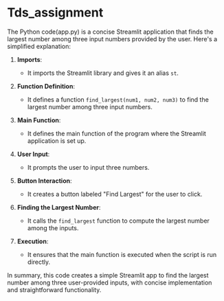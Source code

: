 # Tds_assignment
The Python code(app.py) is a concise Streamlit application that finds the largest number among three input numbers provided by the user. Here's a simplified explanation:

1. **Imports**: 
   - It imports the Streamlit library and gives it an alias `st`.

2. **Function Definition**:
   - It defines a function `find_largest(num1, num2, num3)` to find the largest number among three input numbers.

3. **Main Function**:
   - It defines the main function of the program where the Streamlit application is set up.

4. **User Input**:
   - It prompts the user to input three numbers.

5. **Button Interaction**:
   - It creates a button labeled "Find Largest" for the user to click.

6. **Finding the Largest Number**:
   - It calls the `find_largest` function to compute the largest number among the inputs.

7. **Execution**:
   - It ensures that the main function is executed when the script is run directly.

In summary, this code creates a simple Streamlit app to find the largest number among three user-provided inputs, with concise implementation and straightforward functionality.
